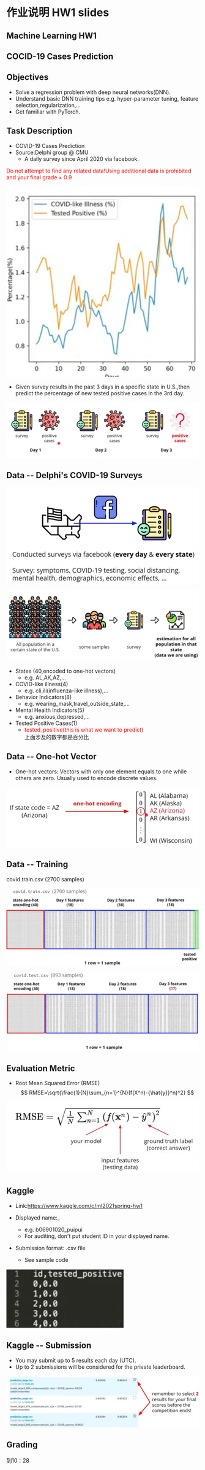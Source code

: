 # 作业说明 HW1 slides  
## Machine Learning HW1
## COCID-19 Cases Prediction  

## Objectives  
* Solve a regression problem with deep neural networks(DNN).
* Understand basic DNN training tips
e.g. hyper-parameter tuning, feature selection,regularization,...
* Get familiar with PyTorch.  

## Task Description  
* COVID-19 Cases Prediction
* Source:Delphi group @ CMU
    * A daily survey since April 2020 via facebook.

<font color="red">Do not attempt to find any related data!Using additional data is prohibited and your final grade $\times$ 0.9</font>

![image-20220201192335608](https://raw.githubusercontent.com/lunnche/picgo-image/main/image-20220201192335608.png)

* Given survey results in the past 3 days in a specific state in U.S.,then predict the percentage of new tested positive cases in the 3rd day.  

![image-20220201192615867](https://raw.githubusercontent.com/lunnche/picgo-image/main/image-20220201192615867.png)

## Data -- Delphi's COVID-19 Surveys  

![image-20220201193053868](https://raw.githubusercontent.com/lunnche/picgo-image/main/image-20220201193053868.png)

![image-20220201193159288](https://raw.githubusercontent.com/lunnche/picgo-image/main/image-20220201193159288.png)

* States (40,encoded to one-hot vectors)
    * e.g. AL,AK,AZ,...
* COVID-like illness(4)
    * e.g. cli,ili(influenza-like illness),...
* Behavior Indicators(8)
    * e.g. wearing_mask,travel_outside_state,...
* Mental Health Indicators(5)
    * e.g. anxious,depressed,...
* Tested Positive Cases(1)
    * <font color="red">tested_positive(this is what we want to predict)</font>  
    上面涉及的数字都是百分比  

## Data -- One-hot Vector  
* One-hot vectors:
Vectors with only one element equals to one while others are zero.
Usually used to encode discrete values.  

![image-20220201195010005](https://raw.githubusercontent.com/lunnche/picgo-image/main/image-20220201195010005.png)

## Data -- Training  

covid.train.csv (2700 samples)  

![image-20220201195231969](https://raw.githubusercontent.com/lunnche/picgo-image/main/image-20220201195231969.png)

![image-20220201195330004](https://raw.githubusercontent.com/lunnche/picgo-image/main/image-20220201195330004.png)

## Evaluation Metric  
* Root Mean Squared Error (RMSE)
$$
RMSE=\sqrt{\frac{1}{N}\sum_{n=1}^{N}(f(X^n)-{\hat{y}}^n)^2}
$$

![image-20220201200112769](https://raw.githubusercontent.com/lunnche/picgo-image/main/image-20220201200112769.png)

## Kaggle  
* Link:https://www.kaggle.com/c/ml2021spring-hw1  

* Displayed name:<student ID>_<anything>
    * e.g. b06901020_puipui
    * For auditing, don't put student ID in your displayed name.  

* Submission format: .csv file  
    * See sample code  

![image-20220201200517940](https://raw.githubusercontent.com/lunnche/picgo-image/main/image-20220201200517940.png)

## Kaggle -- Submission  
* You may submit up to 5 results each day (UTC).
* Up to 2 submissions will be considered for the private leaderboard.  

![image-20220201200758945](https://raw.githubusercontent.com/lunnche/picgo-image/main/image-20220201200758945.png)

## Grading 
到10：28
